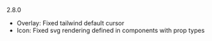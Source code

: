 2.8.0

- Overlay: Fixed tailwind default cursor
- Icon: Fixed svg rendering defined in components with prop types
